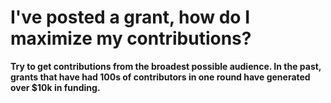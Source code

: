 # I've posted a grant, how do I maximize my contributions?

**Try to get contributions from the broadest possible audience. In the past, grants that have had 100s of contributors in one round have generated over $10k in funding.**

